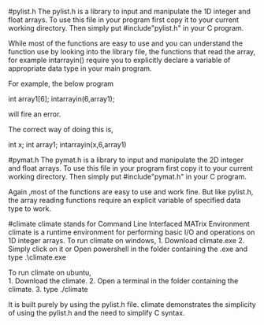 #pylist.h
The pylist.h is a library to input and manipulate the 1D integer and float arrays.
To use this file in your program first copy it to your current working directory.
Then simply put 
    #include"pylist.h"
in your C program.

While most of the functions are easy to use and you can understand the function use by
looking into the library file, the functions that read the array, for example intarrayin()
require you to explicitly declare a variable of appropriate data type in your main program.

For example, the below program

int array1[6];
intarrayin(6,array1);

will fire an error.

The correct way of doing this is,

int x;
int array1;
intarrayin(x,6,array1)

#pymat.h
The pymat.h is a library to input and manipulate the 2D integer and float arrays.
To use this file in your program first copy it to your current working directory.
Then simply put 
    #include"pymat.h"
in your C program.

Again ,most of the functions are easy to use and work fine.
But like pylist.h, the array reading functions require an explicit variable of
specified data type to work. 

#climate
climate stands for Command Line Interfaced MATrix Environment
climate is a runtime environment for performing basic I/O and operations on
1D integer arrays.
To run climate on windows,
    1. Download climate.exe
    2. Simply click on it 
        or
        Open powershell in the folder containing the .exe and type .\climate.exe

To run climate on ubuntu,   
    1. Download the climate.
    2. Open a terminal in the folder containing the climate.
    3. type ./climate

It is built purely by using the pylist.h file.
climate demonstrates the simplicity of using the pylist.h and the need to simplify C syntax. 